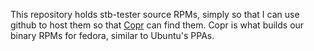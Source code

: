 This repository holds stb-tester source RPMs, simply so that I can use github
to host them so that [Copr] can find them. Copr is what builds our binary RPMs
for fedora, similar to Ubuntu's PPAs.

[Copr]: https://copr.fedoraproject.org/coprs/stbt/stb-tester/

